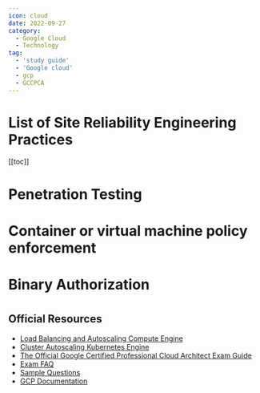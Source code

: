 ```yaml
---
icon: cloud
date: 2022-09-27
category:
  - Google Cloud
  - Technology
tag:
  - 'study guide'
  - 'Google cloud'
  - gcp
  - GCCPCA
---
```


# List of Site Reliability Engineering Practices

[[toc]]

# Penetration Testing
# Container or virtual machine policy enforcement
# Binary Authorization
# 


## Official Resources
* [Load Balancing and Autoscaling Compute Engine](https://cloud.Google.com/compute/docs/load-balancing-and-autoscaling#:~:text=documentation%20for%20descriptions.-,Autoscaling,need%20for%20resources%20is%20lower.)
* [Cluster Autoscaling Kubernetes Engine](https://cloud.Google.com/kubernetes-engine/docs/concepts/cluster-autoscaler)
* [The Official Google Certified Professional Cloud Architect Exam
  Guide](http://cloud.Google.com/certification/guides/professional-cloud-architect)
* [Exam FAQ](http://cloud.Google.com/certification/faqs/#0)
* [Sample Questions](http://cloud.Google.com/certiications/cloud-architect)
* [GCP Documentation](http://cloud.Google.com/docs)




